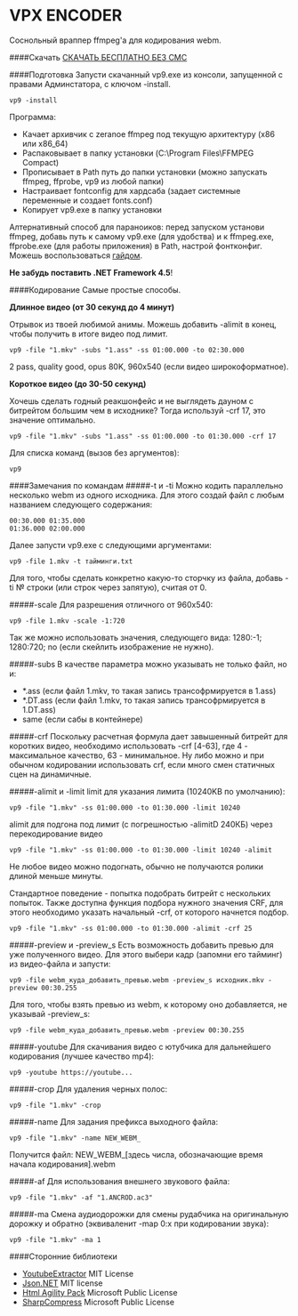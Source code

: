 # VPX ENCODER
Соснольный враппер ffmpeg'a для кодирования webm.

####Скачать
[СКАЧАТЬ БЕСПЛАТНО БЕЗ СМС]

####Подготовка
Запусти скачанный vp9.exe из консоли, запущенной с правами Админстатора, с ключом -install.
```
vp9 -install
```
Программа:
- Качает архивчик с zeranoe ffmpeg под текущую архитектуру (x86 или x86_64)
- Распаковывает в папку установки (C:\Program Files\FFMPEG Compact)
- Прописывает в Path путь до папки установки (можно запускать ffmpeg, ffprobe, vp9 из любой папки)
- Настраивает fontconfig для хардсаба (задает системные переменные и создает fonts.conf)
- Копирует vp9.exe в папку установки

Алтернативный способ для параноиков: перед запуском установи ffmpeg, добавь путь к самому vp9.exe (для удобства) и к ffmpeg.exe, ffprobe.exe (для работы приложения) в Path, настрой фонтконфиг. Можешь воспользоваться [гайдом].

**Не забудь поставить .NET Framework 4.5**!

####Кодирование
Самые простые способы.

**Длинное видео (от 30 секунд до 4 минут)**

Отрывок из твоей любимой анимы. Можешь добавить -alimit в конец, чтобы получить в итоге видео под лимит.
```
vp9 -file "1.mkv" -subs "1.ass" -ss 01:00.000 -to 02:30.000
```
2 pass, quality good, opus 80K, 960x540 (если видео широкоформатное).

**Короткое видео (до 30-50 секунд)**

Хочешь сделать годный реакшонфейс и не выглядеть дауном с битрейтом большим чем в исходнике? Тогда используй -crf 17, это значение оптимально.
```
vp9 -file "1.mkv" -subs "1.ass" -ss 01:00.000 -to 01:30.000 -crf 17
```

Для списка команд (вызов без аргументов):
```
vp9
```

####Замечания по командам
#####-t и -ti
Можно кодить параллельно несколько webm из одного исходника. Для этого создай файл с любым названием следующего содержания:
```
00:30.000 01:35.000
01:36.000 02:00.000
```
Далее запусти vp9.exe с следующими аргументами:
```
vp9 -file 1.mkv -t тайминги.txt
```
Для того, чтобы сделать конкретно какую-то сторчку из файла, добавь -ti № строки (или строк через запятую), считая от 0.

#####-scale
Для разрешения отличного от 960x540:
```
vp9 -file 1.mkv -scale -1:720
```
Так же можно использовать значения, следующего вида: 1280:-1; 1280:720; no (если скейлить изображение не нужно).

#####-subs
В качестве параметра можно указывать не только файл, но и:
- *.ass (если файл 1.mkv, то такая запись трансофрмируется в 1.ass)
- *.DT.ass (если файл 1.mkv, то такая запись трансофрмируется в 1.DT.ass)
- same (если сабы в контейнере)

#####-crf
Поскольку расчетная формула дает завышенный битрейт для коротких видео, необходимо использовать -crf [4-63], где 4 - максимальное качество, 63 - минимальное. Ну либо можно и при обычном кодировании использовать crf, если много смен статичных сцен на динамичные.

#####-alimit и -limit
limit для указания лимита (10240KB по умолчанию):
```
vp9 -file "1.mkv" -ss 01:00.000 -to 01:30.000 -limit 10240
```
alimit для подгона под лимит (с погрешностью -alimitD 240КБ) через перекодирование видео
```
vp9 -file "1.mkv" -ss 01:00.000 -to 01:30.000 -limit 10240 -alimit
```
Не любое видео можно подогнать, обычно не получаются ролики длиной меньше минуты.

Стандартное поведение - попытка подобрать битрейт с нескольких попыток.
Также доступна функция подбора нужного значения CRF, для этого необходимо указать начальный -crf, от которого начнется подбор.

```
vp9 -file "1.mkv" -ss 01:00.000 -to 01:30.000 -alimit -crf 25
```

#####-preview и -preview_s
Есть возможность добавить превью для уже полученного видео. Для этого выбери кадр (запомни его тайминг) из видео-файла и запусти:
```
vp9 -file webm_куда_добавить_превью.webm -preview_s исходник.mkv -preview 00:30.255
```
Для того, чтобы взять превью из webm, к которому оно добавляется, не указывай -preview_s:
```
vp9 -file webm_куда_добавить_превью.webm -preview 00:30.255
```

#####-youtube
Для скачивания видео c ютубчика для дальнейшего кодирования (лучшее качество mp4):
```
vp9 -youtube https://youtube...
```

#####-crop
Для удаления черных полос:
```
vp9 -file "1.mkv" -crop
```

#####-name
Для задания префикса выходного файла:
```
vp9 -file "1.mkv" -name NEW_WEBM_
```
Получится файл: NEW_WEBM_[здесь числа, обозначающие время начала кодирования].webm

#####-af
Для использования внешнего звукового файла:
```
vp9 -file "1.mkv" -af "1.ANCROD.ac3"
```

#####-ma
Смена аудиодорожки для смены рудабчика на оригинальную дорожку и обратно (эквиваленит -map 0:x при кодировании звука):
```
vp9 -file "1.mkv" -ma 1
```

####Сторонние библиотеки
- [YoutubeExtractor] MIT License
- [Json.NET] MIT license
- [Html Agility Pack] Microsoft Public License
- [SharpCompress] Microsoft Public License

[СКАЧАТЬ БЕСПЛАТНО БЕЗ СМС]:https://github.com/CherryPerry/ffmpeg-vp9-wrap/releases
[гайдом]:https://github.com/pituz/webm-thread/wiki/installing-ffmpeg-on-windows
[YoutubeExtractor]:https://github.com/flagbug/YoutubeExtractor
[Json.NET]:http://www.newtonsoft.com/json
[Html Agility Pack]:https://htmlagilitypack.codeplex.com/
[SharpCompress]:https://sharpcompress.codeplex.com/

